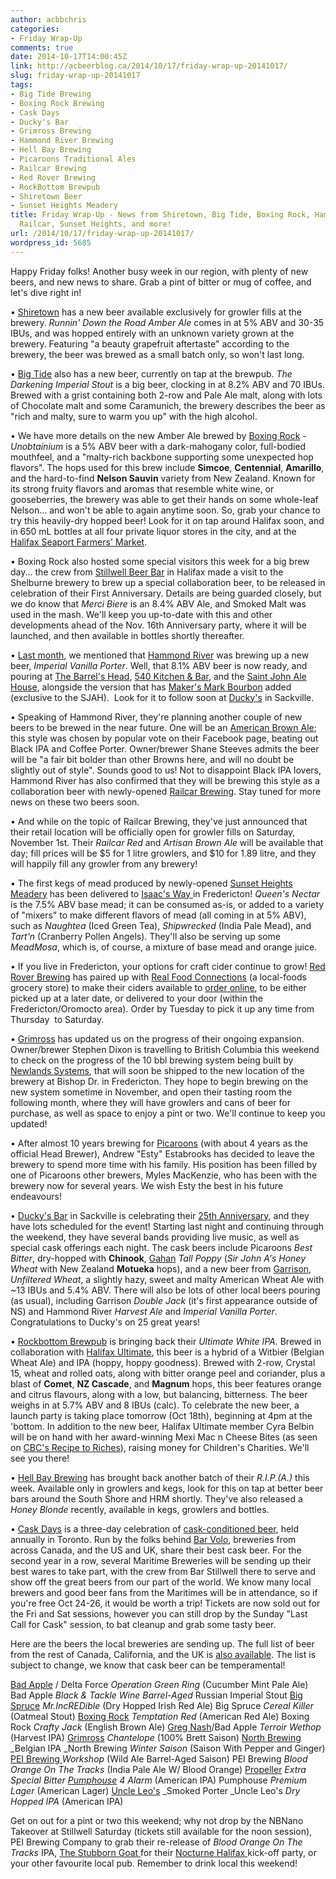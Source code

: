 ```yaml
---
author: acbbchris
categories:
- Friday Wrap-Up
comments: true
date: 2014-10-17T14:00:45Z
link: http://acbeerblog.ca/2014/10/17/friday-wrap-up-20141017/
slug: friday-wrap-up-20141017
tags:
- Big Tide Brewing
- Boxing Rock Brewing
- Cask Days
- Ducky's Bar
- Grimross Brewing
- Hammond River Brewing
- Hell Bay Brewing
- Picaroons Traditional Ales
- Railcar Brewing
- Red Rover Brewing
- RockBottom Brewpub
- Shiretown Beer
- Sunset Heights Meadery
title: Friday Wrap-Up - News from Shiretown, Big Tide, Boxing Rock, Hammond River,
  Railcar, Sunset Heights, and more!
url: /2014/10/17/friday-wrap-up-20141017/
wordpress_id: 5685
---
```


Happy Friday folks! Another busy week in our region, with plenty of new beers, and new news to share. Grab a pint of bitter or mug of coffee, and let's dive right in!

• [Shiretown](http://www.shiretownbeer.com/) has a new beer available exclusively for growler fills at the brewery. _Runnin' Down the Road Amber Ale_ comes in at 5% ABV and 30-35 IBUs, and was hopped entirely with an unknown variety grown at the brewery. Featuring "a beauty grapefruit aftertaste" according to the brewery, the beer was brewed as a small batch only, so won't last long.

• [Big Tide](http://bigtidebrew.com/) also has a new beer, currently on tap at the brewpub. _The Darkening Imperial Stout_ is a big beer, clocking in at 8.2% ABV and 70 IBUs. Brewed with a grist containing both 2-row and Pale Ale malt, along with lots of Chocolate malt and some Caramunich, the brewery describes the beer as "rich and malty, sure to warm you up" with the high alcohol.

• We have more details on the new Amber Ale brewed by [Boxing Rock](http://www.boxingrock.ca/) - _Unobtainium_ is a 5% ABV beer with a dark-mahogany color, full-bodied mouthfeel, and a "malty-rich backbone supporting some unexpected hop flavors". The hops used for this brew include **Simcoe**, **Centennial**, **Amarillo**, and the hard-to-find **Nelson Sauvin** variety from New Zealand. Known for its strong fruity flavors and aromas that resemble white wine, or gooseberries, the brewery was able to get their hands on some whole-leaf Nelson... and won't be able to again anytime soon. So, grab your chance to try this heavily-dry hopped beer! Look for it on tap around Halifax soon, and in 650 mL bottles at all four private liquor stores in the city, and at the [Halifax Seaport Farmers' Market](http://www.halifaxfarmersmarket.com/).

• Boxing Rock also hosted some special visitors this week for a big brew day... the crew from [Stillwell Beer Bar](http://www.barstillwell.com/) in Halifax made a visit to the Shelburne brewery to brew up a special collaboration beer, to be released in celebration of their First Anniversary. Details are being guarded closely, but we do know that _Merci Biere_ is an 8.4% ABV Ale, and Smoked Malt was used in the mash. We'll keep you up-to-date with this and other developments ahead of the Nov. 16th Anniversary party, where it will be launched, and then available in bottles shortly thereafter.

• [Last month](http://acbeerblog.ca/2014/09/19/friday-wrap-up-20140918/), we mentioned that [Hammond River](https://www.facebook.com/hammondriverbrewery) was brewing up a new beer, _Imperial Vanilla Porter_. Well, that 8.1% ABV beer is now ready, and pouring at [The Barrel's Head](http://www.thebarrelshead.com/), [540 Kitchen & Bar](https://www.facebook.com/540kitchenandbar), and the [Saint John Ale House](http://www.saintjohnalehouse.com/), alongside the version that has [Maker's Mark Bourbon](https://www.makersmark.com/) added (exclusive to the SJAH).  Look for it to follow soon at [Ducky's](https://www.facebook.com/duckysbar) in Sackville.

• Speaking of Hammond River, they're planning another couple of new beers to be brewed in the near future. One will be an [American Brown Ale](http://bjcp.org/2008styles/style10.php#1c); this style was chosen by popular vote on their Facebook page, beating out Black IPA and Coffee Porter. Owner/brewer Shane Steeves admits the beer will be "a fair bit bolder than other Browns here, and will no doubt be slightly out of style". Sounds good to us! Not to disappoint Black IPA lovers, Hammond River has also confirmed that they will be brewing this style as a collaboration beer with newly-opened [Railcar Brewing](http://railcarbrewing.com/). Stay tuned for more news on these two beers soon.

• And while on the topic of Railcar Brewing, they've just announced that their retail location will be officially open for growler fills on Saturday, November 1st. Their _Railcar Red_ and _Artisan Brown Ale_ will be available that day; fill prices will be $5 for 1 litre growlers, and $10 for 1.89 litre, and they will happily fill any growler from any brewery!

• The first kegs of mead produced by newly-opened [Sunset Heights Meadery](https://www.facebook.com/SunsetHeightsMeadery) has been delivered to [Isaac's Way ](http://isaacsway.ca/)in Fredericton! _Queen's Nectar_ is the 7.5% ABV base mead; it can be consumed as-is, or added to a variety of "mixers" to make different flavors of mead (all coming in at 5% ABV), such as _Naughtea_ (Iced Green Tea), _Shipwrecked_ (India Pale Mead), and _Tart'n_ (Cranberry Pollen Angels). They'll also be serving up some _MeadMosa_, which is, of course, a mixture of base mead and orange juice.

• If you live in Fredericton, your options for craft cider continue to grow! [Red Rover Brewing](http://www.redroverbrew.com/) has paired up with [Real Food Connections](http://www.realfoodconnections.ca/) (a local-foods grocery store) to make their ciders available to [order online](http://www.realfoodconnections.ca/products/redrovercider), to be either picked up at a later date, or delivered to your door (within the Fredericton/Oromocto area). Order by Tuesday to pick it up any time from Thursday  to Saturday.

• [Grimross](https://www.facebook.com/pages/Grimross-Brewing-Co/110264115801307) has updated us on the progress of their ongoing expansion. Owner/brewer Stephen Dixon is travelling to British Columbia this weekend to check on the progress of the 10 bbl brewing system being built by [Newlands Systems](http://nsibrew.com/), that will soon be shipped to the new location of the brewery at Bishop Dr. in Fredericton. They hope to begin brewing on the new system sometime in November, and open their tasting room the following month, where they will have growlers and cans of beer for purchase, as well as space to enjoy a pint or two. We'll continue to keep you updated!

• After almost 10 years brewing for [Picaroons](https://www.facebook.com/picaroons) (with about 4 years as the official Head Brewer), Andrew "Esty" Estabrooks has decided to leave the brewery to spend more time with his family. His position has been filled by one of Picaroons other brewers, Myles MacKenzie, who has been with the brewery now for several years. We wish Esty the best in his future endeavours!

• [Ducky's Bar](https://www.facebook.com/duckysbar) in Sackville is celebrating their [25th Anniversary](https://www.facebook.com/events/1530565287161640/), and they have lots scheduled for the event! Starting last night and continuing through the weekend, they have several bands providing live music, as well as special cask offerings each night. The cask beers include Picaroons _Best Bitter_, dry-hopped with **Chinook**, [Gahan](http://www.gahan.ca/) _Tall Poppy_ (_Sir John A's Honey Wheat_ with New Zealand **Motueka** hops), and a new beer from [Garrison](http://www.garrisonbrewing.com/), _Unfiltered Wheat_, a slightly hazy, sweet and malty American Wheat Ale with ~13 IBUs and 5.4% ABV. There will also be lots of other local beers pouring (as usual), including Garrison _Double Jack_ (it's first appearance outside of NS) and Hammond River _Harvest Ale_ and _Imperial Vanilla Porter_. Congratulations to Ducky's on 25 great years!

• [Rockbottom Brewpub](http://rockbottombrewpub.ca/) is bringing back their _Ultimate White IPA_. Brewed in collaboration with [Halifax Ultimate](http://halifaxultimate.ca/), this beer is a hybrid of a Witbier (Belgian Wheat Ale) and IPA (hoppy, hoppy goodness). Brewed with 2-row, Crystal 15, wheat and rolled oats, along with bitter orange peel and coriander, plus a blast of **Comet**, **NZ Cascade**, and **Magnum** hops, this beer features orange and citrus flavours, along with a low, but balancing, bitterness. The beer weighs in at 5.7% ABV and 8 IBUs (calc). To celebrate the new beer, a launch party is taking place tomorrow (Oct 18th), beginning at 4pm at the 'bottom. In addition to the new beer, Halifax Ultimate member Cyra Belbin will be on hand with her award-winning Mexi Mac n Cheese Bites (as seen on [CBC's Recipe to Riches](http://www.cbc.ca/recipetoriches/thefeed/view/recipe-mexi-mac-n-cheese-bites)), raising money for Children's Charities. We'll see you there!

• [Hell Bay Brewing](http://www.hellbaybrewing.com/) has brought back another batch of their _R.I.P.(A.)_ this week. Available only in growlers and kegs, look for this on tap at better beer bars around the South Shore and HRM shortly. They've also released a _Honey Blonde_ recently, available in kegs, growlers and bottles.

• [Cask Days](http://2014.caskdays.com/) is a three-day celebration of [cask-conditioned beer](http://en.wikipedia.org/wiki/Cask_ale), held annually in Toronto. Run by the folks behind [Bar Volo](http://barvolo.com/), breweries from across Canada, and the US and UK, share their best cask beer. For the second year in a row, several Maritime Breweries will be sending up their best wares to take part, with the crew from Bar Stillwell there to serve and show off the great beers from our part of the world. We know many local brewers and good beer fans from the Maritimes will be in attendance, so if you're free Oct 24-26, it would be worth a trip! Tickets are now sold out for the Fri and Sat sessions, however you can still drop by the Sunday "Last Call for Cask" session, to bat cleanup and grab some tasty beer.

Here are the beers the local breweries are sending up. The full list of beer from the rest of Canada, California, and the UK is [also available](http://2014.caskdays.com/oncask). The list is subject to change, we know that cask beer can be temperamental!

[Bad Apple](http://badapplebrewhouse.ca/) / Delta Force _Operation Green Ring_ (Cucumber Mint Pale Ale)
Bad Apple _Black & Tackle Wine Barrel-Aged_ Russian Imperial Stout
[Big Spruce](http://www.bigspruce.ca/) _Mr.IncREDible_ (Dry Hopped Irish Red Ale)
Big Spruce _Cereal Killer_ (Oatmeal Stout)
[Boxing Rock](http://www.boxingrock.ca/) _Temptation Red_ (American Red Ale)
Boxing Rock _Crafty Jack_ (English Brown Ale)
[Greg Nash](https://twitter.com/__NASH__)/Bad Apple _Terroir Wethop_ (Harvest IPA)
[Grimross](https://www.facebook.com/pages/Grimross-Brewing-Co/110264115801307) _Chantelope_ (100% Brett Saison)
[North Brewing](http://www.northbrewing.ca/) _Belgian IPA
_North Brewing _Winter Saison_ (Saison With Pepper and Ginger)
[PEI Brewing ](http://peibrewingcompany.com/)_Workshop_ (Wild Ale Barrel-Aged Saison)
PEI Brewing _Blood Orange On The Tracks_ (India Pale Ale W/ Blood Orange)
[Propeller](http://www.drinkpropeller.ca/) _Extra Special Bitter
_[Pumphouse](http://beer.pumphousebrewery.ca/)_ 4 Alarm_ (American IPA)
Pumphouse _Premium Lager_ (American Lager)
[Uncle Leo's](http://uncleleosbrewery.ca/) _Smoked Porter
_Uncle Leo's _Dry Hopped IPA_ (American IPA)

Get on out for a pint or two this weekend; why not drop by the NBNano Takeover at Stillwell Saturday (tickets still available for the noon session), PEI Brewing Company to grab their re-release of _Blood Orange On The Tracks_ IPA, [The Stubborn Goat ](http://www.stubborngoat.ca/)for their [Nocturne Halifax ](http://nocturnehalifax.ca/)kick-off party, or your other favourite local pub. Remember to drink local this weekend!
